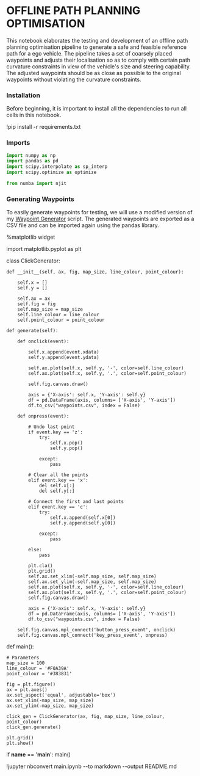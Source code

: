# OFFLINE PATH PLANNING OPTIMISATION
This notebook elaborates the testing and development of an offline path planning optimisation pipeline to generate a safe and feasible reference path for a ego vehicle. The pipeline takes a set of coarsely placed waypoints and adjusts their localisation so as to comply with certain path curvature constraints in view of the vehicle's size and steering capability. The adjusted waypoints should be as close as possible to the original waypoints without violating the curvature constraints.

### Installation
Before beginning, it is important to install all the dependencies to run all cells in this notebook.

!pip install -r requirements.txt

### Imports


```python
import numpy as np
import pandas as pd
import scipy.interpolate as sp_interp
import scipy.optimize as optimize

from numba import njit
```

### Generating Waypoints
To easily generate waypoints for testing, we will use a modified version of my [Waypoint Generator](https://github.com/winstxnhdw/WaypointGenerator) script. The generated waypoints are exported as a CSV file and can be imported again using the pandas library.

%matplotlib widget

import matplotlib.pyplot as plt

class ClickGenerator:

    def __init__(self, ax, fig, map_size, line_colour, point_colour):
        
        self.x = []
        self.y = []

        self.ax = ax
        self.fig = fig
        self.map_size = map_size
        self.line_colour = line_colour
        self.point_colour = point_colour

    def generate(self):

        def onclick(event):

            self.x.append(event.xdata)
            self.y.append(event.ydata)

            self.ax.plot(self.x, self.y, '-', color=self.line_colour)
            self.ax.plot(self.x, self.y, '.', color=self.point_colour)

            self.fig.canvas.draw()

            axis = {'X-axis': self.x, 'Y-axis': self.y}
            df = pd.DataFrame(axis, columns= ['X-axis', 'Y-axis'])
            df.to_csv("waypoints.csv", index = False)

        def onpress(event):

            # Undo last point
            if event.key == 'z':
                try:
                    self.x.pop()
                    self.y.pop()

                except:
                    pass
            
            # Clear all the points
            elif event.key == 'x':
                del self.x[:]
                del self.y[:]

            # Connect the first and last points
            elif event.key == 'c':
                try:
                    self.x.append(self.x[0])
                    self.y.append(self.y[0])

                except:
                    pass
        
            else:
                pass
        
            plt.cla()
            plt.grid()
            self.ax.set_xlim(-self.map_size, self.map_size)
            self.ax.set_ylim(-self.map_size, self.map_size)
            self.ax.plot(self.x, self.y, '-', color=self.line_colour)
            self.ax.plot(self.x, self.y, '.', color=self.point_colour)
            self.fig.canvas.draw()

            axis = {'X-axis': self.x, 'Y-axis': self.y}
            df = pd.DataFrame(axis, columns= ['X-axis', 'Y-axis'])
            df.to_csv("waypoints.csv", index = False)

        self.fig.canvas.mpl_connect('button_press_event', onclick)
        self.fig.canvas.mpl_connect('key_press_event', onpress)

def main():

    # Parameters
    map_size = 100
    line_colour = '#F0A39A'
    point_colour = '#383831'

    fig = plt.figure()
    ax = plt.axes()
    ax.set_aspect('equal', adjustable='box')
    ax.set_xlim(-map_size, map_size)
    ax.set_ylim(-map_size, map_size)

    click_gen = ClickGenerator(ax, fig, map_size, line_colour, point_colour)
    click_gen.generate()

    plt.grid()
    plt.show()

if __name__ == '__main__':
    main()

!jupyter nbconvert main.ipynb --to markdown --output README.md
